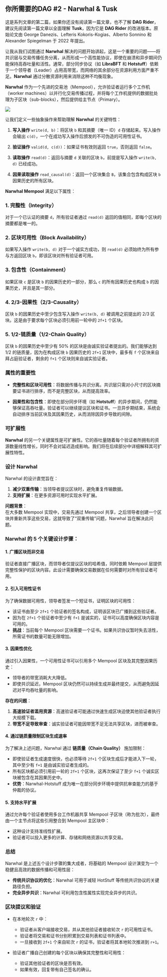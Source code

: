 ## 你所需要的DAG #2 - Narwhal & Tusk

这是系列文章的第二篇，如果你还没有阅读第一篇文章，也不了解 **DAG Rider**，建议先阅读第一篇文章以全面理解 **Tusk**，因为它是 **DAG Rider** 的改进版本。原始论文由 George Danezis、Lefteris Kokoris-Kogias、Alberto Sonnino 和 Alexander Spiegelman 于 2022 年提出。

让我从我们试图通过 **Narwhal** 解决的问题开始讲起，这是一个重要的问题——将共识层与交易传播任务分离，从而形成一个高性能协议，即使在崩溃和异步期间仍能保持高吞吐量和活性。通常，部分同步协议（如 **LibraBFT** 和 **Hotstuff**）依赖于一个领导者（Leader）占用高带宽，而网络的其余部分在资源利用方面严重不足。**Narwhal** 通过分散资源利用来消除这种不均衡现象。

**Narwhal** 作为一个先进的交易池（Mempool），允许验证者运行多个工作机（worker machines）以并行化交易传播过程，并将每个工作机提供的数据批处理为子区块（sub-blocks），然后提供给主节点（Primary）。

![](https://miro.medium.com/v2/resize:fit:720/format:webp/1*xiMOYlWB8nsXE3JP6OJ-FA.png)

让我们定义一些抽象操作来帮助理解 **Narwhal** 的关键特性：

1. **写入操作** `write(d, b)`：将区块 `b` 和其摘要（唯一 ID）`d` 存储起来。写入操作会输出 `c(d)`，一个在成功写入操作后颁发的不可伪造的可用性证书。

2. **验证操作** `valid(d, c(d))`：如果证书有效则返回 `true`，否则返回 `false`。

3. **读取操作** `read(d)`：返回与摘要 `d` 关联的区块 `b`，前提是写入操作 `write(b, d)` 已经成功。

4. **因果读取操作** `read_causal(d)`：返回一个区块集合 `B`，该集合包含构成区块 `b` 因果历史的所有区块。

**Narwhal Mempool** 满足以下属性：

### 1. **完整性（Integrity）**
对于一个已认证的摘要 `d`，所有验证者通过 `read(d)` 返回的值相同，即每个区块的摘要都是唯一的。

### 2. **区块可用性（Block Availability）**
如果写入操作 `write(b, d)` 对于一个诚实方成功，则 `read(d)` 必须始终为所有参与方返回区块 `b`，即该区块对所有验证者可用。

### 3. **包含性（Containment）**
如果区块 `c` 是区块 `b` 的因果历史的一部分，那么 `c` 的所有因果历史也构成 `b` 的因果历史，并且是其一部分。

### 4. **2/3-因果性（2/3-Causality）**
区块 `b` 的因果历史中至少包含写入操作 `write(b, d)` 被调用之前提出的 2/3 区块。这是由于要求每个区块必须引用前一轮中的 `2f+1` 个区块。

### 5. **1/2-链质量（1/2-Chain Quality）**
区块 `b` 的因果历史中至少有 50% 的区块是由诚实验证者提出的。我们能够达到 1/2 的链质量，因为在构成区块 `b` 因果历史的 `2f+1` 区块中，最多有 `f` 个区块来自拜占庭验证者，剩余的 `f+1` 个区块则来自诚实验证者。

### **属性的重要性**
- **完整性和区块可用性**：将数据传播与共识分离。共识层只需对小尺寸的区块摘要证书进行排序，而不是完整区块，从而提高效率。
  
- **因果性和包含性**：即使在部分同步环境（如 **Hotstuff**）的异步期间，仍然能够保证高吞吐量。验证者可以继续提议区块和证书。一旦异步期结束，系统会自动排序当前区块及其因果历史，从而消除因异步导致的间隙。

### **可扩展性**
**Narwhal** 的另一个关键属性是可扩展性。它的吞吐量随着每个验证者所拥有的资源数量线性增长，同时不会对延迟造成影响。我们将在后续部分中详细解释其可扩展性特性。

### 设计 Narwhal

Narwhal 的设计直觉旨在：
1. **减少双重传输**：当领导者提议区块时，避免重复传输数据。
2. **支持扩展**：在更多资源可用时实现水平扩展。

**问题背景**：  
在大多数 Mempool 实现中，交易先通过 Mempool 共享，之后领导者创建一个区块并重新共享这些交易，这就导致了“双重传输”问题，Narwhal 旨在解决此问题。

### Narwhal 的 5 个关键设计步骤：

#### 1. **广播区块而非交易**
验证者直接广播区块，而领导者仅提议区块的哈希值，同时依赖 Mempool 层提供完整性保护的区块内容。此设计需要确保交易数据在任何需要时对所有验证者可用。

#### 2. **引入可用性证书**
为了确保数据可用性，领导者签发一个短证书，证明区块的可用性：
- 该证书由至少 `2f+1` 个验证者的签名构成，证明该区块已广播到这些验证者。
- 因为在 `2f+1` 个验证者中至少有 `f+1` 是诚实的，证书可以高度确保区块内容是可用的。
- **挑战**：当前每个 Mempool 区块需要一个证书。如果共识协议暂时失去活性，所需证书的数量可能无限增加。

#### 3. **因果性优化**
通过引入因果性，一个可用性证书可以引用多个 Mempool 区块及其完整因果历史：
- 领导者的带宽消耗大大降低。
- 即使共识延迟，Mempool 区块仍然可以持续生成并最终提交，从而避免因延迟对平均吞吐量的影响。

**存在的问题**：
1. **高速验证者滥用资源**：高速验证者可能通过快速生成区块迫使其他验证者执行大规模下载。
2. **带宽不足导致审查**：诚实验证者可能因带宽不足无法共享区块，进而被审查。

#### 4. **通过链质量限制区块生成速率**
为了解决上述问题，Narwhal 通过 **链质量（Chain Quality）** 施加限制：
- 即使验证者生成速度很快，也必须等待 `2f+1` 个区块生成后才能进入下一轮，其中至少有 `f+1` 是由诚实验证者生成的。
- 所有区块都必须引用前一轮的 `2f+1` 个区块，这再次保证了至少 `f+1` 个诚实区块被包含在其因果历史中。
- **优势**：Narwhal-Hotstuff 成为唯一在部分同步环境中提供抗审查能力的基于仲裁的协议。

#### 5. **支持水平扩展**
通过允许每个验证者使用多台工作机器共享 Mempool 子区块（称为批次），最终由一个主节点将这些引用整合到 Mempool 主区块中：
- 这种设计支持准线性扩展。
- 验证者可以投入更多的计算、存储和网络资源以共享交易。

### **总结**
Narwhal 是上述五个设计步骤的集大成者，将基础的 Mempool 设计演变为一个稳健且高效的数据传播和可用性层：
- **传统共识协议的优化**：Narwhal 可用于减轻 HotStuff 等传统共识协议的关键路径负担。
- **完全异步共识**：Narwhal 可利用包含性属性实现完全异步的共识。

### **区块提议和验证**
- 在本地轮次 `r` 中：
  - 验证者从客户端接收交易，并从其他验证者接收轮次 `r` 的可用性证书。
  - 验证者将交易和证书分别积累到交易列表和证书列表中。
  - 一旦接收到 `2f+1` 个来自轮次 `r` 的证书，验证者将其本地轮次推进到 `r+1`。
  
- 验证者广播自己创建的每个区块以确保其完整性和可用性：
  - 验证其他验证者的区块是否有效。
  - 如果有效，回复带有自己签名的确认。
